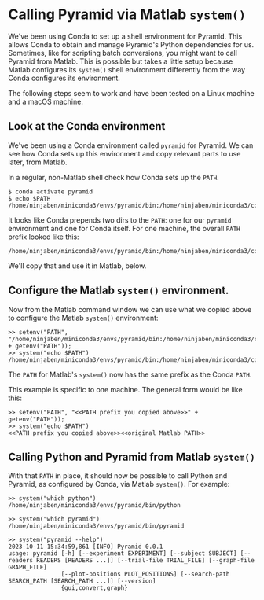 # Calling Pyramid via Matlab `system()`

We've been using Conda to set up a shell environment for Pyramid.
This allows Conda to obtain and manage Pyramid's Python dependencies for us.
Sometimes, like for scripting batch conversions, you might want to call Pyramid from Matlab.
This is possible but takes a little setup because Matlab configures its `system()` shell environment differently from the way Conda configures its environment.

The following steps seem to work and have been tested on a Linux machine and a macOS machine.

## Look at the Conda environment

We've been using a Conda environment called `pyramid` for Pyramid.
We can see how Conda sets up this environment and copy relevant parts to use later, from Matlab.

In a regular, non-Matlab shell check how Conda sets up the `PATH`.

```
$ conda activate pyramid
$ echo $PATH
/home/ninjaben/miniconda3/envs/pyramid/bin:/home/ninjaben/miniconda3/condabin:/home/ninjaben/.local/bin:/usr/local/sbin:/usr/local/bin:/usr/sbin:/usr/bin:/sbin:/bin:/usr/games:/usr/local/games:/snap/bin:/home/ninjaben/.local/bin:/home/ninjaben/.local/bin
```

It looks like Conda prepends two dirs to the `PATH`: one for our `pyramid` environment and one for Conda itself.
For one machine, the overall `PATH` prefix looked like this:

```
/home/ninjaben/miniconda3/envs/pyramid/bin:/home/ninjaben/miniconda3/condabin:
```

We'll copy that and use it in Matlab, below.

## Configure the Matlab `system()` environment.

Now from the Matlab command window we can use what we copied above to configure the Matlab `system()` environment:

```
>> setenv("PATH", "/home/ninjaben/miniconda3/envs/pyramid/bin:/home/ninjaben/miniconda3/condabin:" + getenv("PATH"));
>> system("echo $PATH")
/home/ninjaben/miniconda3/envs/pyramid/bin:/home/ninjaben/miniconda3/condabin:/home/ninjaben/.local/bin:/usr/local/sbin:/usr/local/bin:/usr/sbin:/usr/bin:/sbin:/bin:/usr/games:/usr/local/games:/snap/bin:/home/ninjaben/.local/bin
```

The `PATH` for Matlab's `system()` now has the same prefix as the Conda `PATH`.

This example is specific to one machine.  The general form would be like this:

```
>> setenv("PATH", "<<PATH prefix you copied above>>" + getenv("PATH"));
>> system("echo $PATH")
<<PATH prefix you copied above>><<original Matlab PATH>>
```

## Calling Python and Pyramid from Matlab `system()`

With that `PATH` in place, it should now be possible to call Python and Pyramid, as configured by Conda, via Matlab `system()`.
For example:

```
>> system("which python")
/home/ninjaben/miniconda3/envs/pyramid/bin/python

>> system("which pyramid")
/home/ninjaben/miniconda3/envs/pyramid/bin/pyramid

>> system("pyramid --help")
2023-10-11 15:34:59,861 [INFO] Pyramid 0.0.1
usage: pyramid [-h] [--experiment EXPERIMENT] [--subject SUBJECT] [--readers READERS [READERS ...]] [--trial-file TRIAL_FILE] [--graph-file GRAPH_FILE]
               [--plot-positions PLOT_POSITIONS] [--search-path SEARCH_PATH [SEARCH_PATH ...]] [--version]
               {gui,convert,graph}
```
